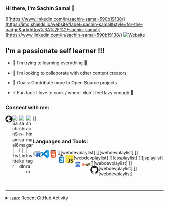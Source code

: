 ### Hi there, I'm Sachin Samal 👋

[![https://www.linkedin.com/in/sachin-samal-590b19138/](https://img.shields.io/website?label=sachin-samal&style=for-the-badge&url=https%3A%2F%2Fsachin-samal)](https://www.linkedin.com/in/sachin-samal-590b19138/)
[![Website](https://img.shields.io/website?label=sacsam005&style=for-the-badge&url=https%3A%2F%2Fcodestackr.com)](https://rpubs.com/sacsam005)

## I'm a passionate self learner !!!

- 🌱 I’m trying to learning everything 🤣
- 👯 I’m looking to collaborate with other content creators
- 🥅 Goals: Contribute more to Open Source projects

- ⚡ Fun fact: I love to cook / when I don't feel lazy enough 🤣

### Connect with me:

[<img align="left" alt="Sacsam005" width="22px" src="https://raw.githubusercontent.com/iconic/open-iconic/master/svg/globe.svg" />]
[<img align="left" alt="SachinSamal6 | Twitter" width="22px" src="https://cdn.jsdelivr.net/npm/simple-icons@v3/icons/twitter.svg" />][twitter]
[<img align="left" alt="sachin-samal | LinkedIn" width="22px" src="https://cdn.jsdelivr.net/npm/simple-icons@v3/icons/linkedin.svg" />][linkedin]
[<img align="left" alt="shachinmagar | Instagram" width="22px" src="https://cdn.jsdelivr.net/npm/simple-icons@v3/icons/instagram.svg" />][instagram]

<br />

### Languages and Tools:

[<img align="left" alt="R" width="26px" src="https://raw.githubusercontent.com/github/explore/80688e429a7d4ef2fca1e82350fe8e3517d3494d/topics/R/R.png" />][webdevplaylist]
[<img align="left" alt="Visual Studio Code" width="26px" src="https://raw.githubusercontent.com/github/explore/80688e429a7d4ef2fca1e82350fe8e3517d3494d/topics/visual-studio-code/visual-studio-code.png" />][webdevplaylist]
[<img align="left" alt="HTML5" width="26px" src="https://raw.githubusercontent.com/github/explore/80688e429a7d4ef2fca1e82350fe8e3517d3494d/topics/html/html.png" />][webdevplaylist]
[<img align="left" alt="CSS3" width="26px" src="https://raw.githubusercontent.com/github/explore/80688e429a7d4ef2fca1e82350fe8e3517d3494d/topics/css/css.png" />][cssplaylist]
[<img align="left" alt="JavaScript" width="26px" src="https://raw.githubusercontent.com/github/explore/80688e429a7d4ef2fca1e82350fe8e3517d3494d/topics/javascript/javascript.png" />][jsplaylist]
[<img align="left" alt="SQL" width="26px" src="https://raw.githubusercontent.com/github/explore/80688e429a7d4ef2fca1e82350fe8e3517d3494d/topics/sql/sql.png" />][webdevplaylist]
[<img align="left" alt="Git" width="26px" src="https://raw.githubusercontent.com/github/explore/80688e429a7d4ef2fca1e82350fe8e3517d3494d/topics/git/git.png" />][webdevplaylist]
[<img align="left" alt="GitHub" width="26px" src="https://raw.githubusercontent.com/github/explore/78df643247d429f6cc873026c0622819ad797942/topics/github/github.png" />][webdevplaylist]

<br />

---

<details>
  <summary>:zap: Recent GitHub Activity</summary>
  

<details>
  <summary>:zap: GitHub Stats</summary>

  <img align="left" alt="Sacsam005's GitHub Stats" src="https://github-readme-stats.Sacsam005.vercel.app/api?username=Sacsam005&show_icons=true&hide_border=true" />

</details>

[twitter]: https://twitter.com/SachinSamal6
[instagram]: https://www.instagram.com/shachinmagar/
[linkedin]: https://www.linkedin.com/in/sachin-samal-590b19138/

